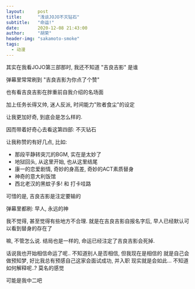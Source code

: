 ```yaml
---
layout:     post
title:      "浅谈JOJO不灭钻石"
subtitle:   "命运!"
date:       2020-12-08 21:43:00
author:     "胡荣"
header-img: "sakamoto-smoke"
tags:
  - 动漫
---
```


其实在我看JOJO第三部那时, 我还不知道 "吉良吉影" 是谁

弹幕里常常刷到 "吉良吉影为你点了个赞"

也有看吉良吉影在胖重前自我介绍的名场面

加上任务长得又帅, 迷人反派, 时间能力"败者食尘"的设定

让我更加好奇, 到底会是怎么样的.

因而带着好奇心去看这第四部: 不灭钻石

让我称赞的有好几点, 比如:

- 那段平静转突兀的BGM, 实在是太妙了
- 地狱回头, 从这里开始, 也从这里结尾
- 康一的恋爱剧情, 奇妙的身高差, 奇妙的ACT素质替身
- 神奇的意大利饭馆
- 西北老汉的黑蚊子多! 和 打卡哇路

可惜的是, 吉良吉影是注定要输的

弹幕里都刷: 早人, 永远的神

我不觉得, 甚至觉得有些地方不合理.
就是在吉良吉影自报名字后, 早人已经默认可以看到替身的存在了

嘛, 不管怎么说. 结局也是一样的, 命运已经注定了吉良吉影会死掉.

话说我也开始相信命运了呢.. 
不知道别人是否相信, 但我现在是相信的
就是自己会做预知梦, 好比我总有预感自己这家会面试成功, 并入职
现实就是会如此... 不知道如何解释呢..? 莫名的感觉

可能是我中二吧